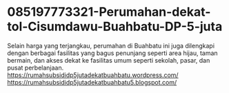 # 085197773321-Perumahan-dekat-tol-Cisumdawu-Buahbatu-DP-5-juta
Selain harga yang terjangkau, perumahan di Buahbatu ini juga dilengkapi dengan berbagai fasilitas yang bagus penunjang seperti area hijau, taman bermain, dan akses dekat ke fasilitas umum seperti sekolah, pasar, dan pusat perbelanjaan.   https://rumahsubsididp5jutadekatbuahbatu.wordpress.com/ https://rumahsubsididp5jutadekatbuahbatu5.blogspot.com/
